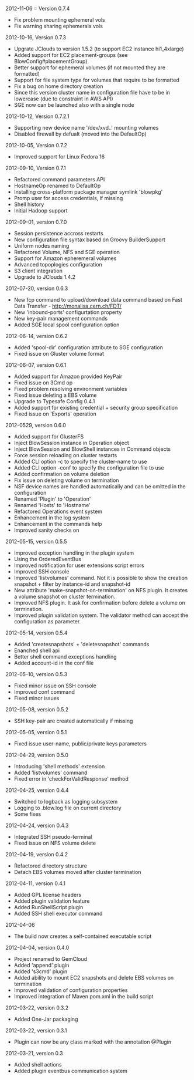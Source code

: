 2012-11-06 = Version 0.7.4
- Fix problem mounting ephemeral vols
- Fix warning sharing ephemerala vols

2012-10-16, Version 0.7.3
- Upgrate JClouds to version 1.5.2 (to support EC2 instance hi1_4xlarge)
- Added support for EC2 placement-groups (see BlowConfig#placementGroup)
- Better support for ephemeral volumes (if not mounted they are formatted)
- Support for file system type for volumes that require to be formatted
- Fix a bug on home directory creation
- Since this version cluster name in configuration file have to be in lowercase (due to constraint in AWS API)
- SGE now can be launched also with a single node 

2012-10-12, Version 0.7.2.1
- Supporting new device name '/dev/xvd..' mounting volumes
- Disabled firewall by defualt (moved into the DefaultOp)

2012-10-05, Version 0.7.2
- Improved support for Linux Fedora 16 

2012-09-10, Version 0.7.1
- Refactored command parameters API
- HostnameOp renamed to DefaultOp
- Installing cross-platform package manager symlink 'blowpkg'
- Promp user for access credentials, if missing
- Shell history
- Initial Hadoop support

2012-09-01, version 0.7.0
- Session persistence accross restarts
- New configuration file syntax based on Groovy BuilderSupport
- Uniform nodes naming
- Refactored Volume, NFS and SGE operation
- Support for Amazon epheremeral volumes
- Advanced topoplogies configuration
- S3 client integration
- Upgrade to JClouds 1.4.2

2012-07-20, version 0.6.3
- New fcp command to upload/download data command based on Fast Data Transfer - http://monalisa.cern.ch/FDT/
- New 'inbound-ports' configurtation property
- New key-pair management commands
- Added SGE local spool configuration option

2012-06-14, version 0.6.2
- Added 'spool-dir' configuration attribute to SGE configuration
- Fixed issue on Gluster volume format

2012-06-07, version 0.6.1
- Added support for Amazon provided KeyPair
- Fixed issue on 3Cmd op
- Fixed problem resolving environment variables
- Fixed issue deleting a EBS volume
- Upgrade to Typesafe Config 0.4.1
- Added support for existing credential + security group specification
- Fixed issue on 'Exports' operation

2012-0529, version 0.6.0
- Added support for GlusterFS
- Inject BlowSession instance in Operation object
- Inject BlowSession and BlowShell instances in Command objects
- Force session reloading on cluster restarts
- Added CLI option -c to specify the cluster-name to use
- Added CLI option -conf to specify the configuration file to use
- Added confirmation on volume deletion
- Fix issue on deleting volume on termination
- NSF device names are handled automatically and can be omitted in the configuration
- Renamed 'Plugin' to 'Operation'
- Renamed 'Hosts' to 'Hostname'
- Refactored Operations event system
- Enhancement in the log system
- Enhancement in the commands help
- Improved sanity checks on

2012-05-15, version 0.5.5
- Improved exception handling in the plugin system
- Using the OrderedEventBus
- Improved notification for user extensions script errors
- Improved SSH console
- Improved 'listvolumes' command. Not it is possible to show the creation snapshot + filter by instance-id and snapshot-id
- New attribute 'make-snapshot-on-termination' on NFS plugin. It creates a volume snapshot on cluster termination.
- Improved NFS plugin. It ask for confirmation before delete a volume on termination.
- Improved plugin validation system. The validator method can accept the configuration as parameter.

2012-05-14, version 0.5.4
- Added 'createsnapshots' + 'deletesnapshot' commands
- Enanched shell api 
- Better shell command exceptions handling
- Added account-id in the conf file

2012-05-10, version 0.5.3
- Fixed minor issue on SSH console
- Improved conf command
- Fixed minor issues

2012-05-08, version 0.5.2
- SSH key-pair are created automatically if missing 

2012-05-05, version 0.5.1
- Fixed issue user-name, public/private keys parameters 

2012-04-29, version 0.5.0
- Introducing 'shell methods' extension
- Added 'listvolumes' command
- Fixed error in 'checkForValidResponse' method

2012-04-25, version 0.4.4
- Switched to logback as logging subsystem
- Logging to .blow.log file on current directory
- Some fixes

2012-04-24, version 0.4.3
- Integrated SSH pseudo-terminal
- Fixed issue on NFS volume delete

2012-04-19, version 0.4.2
- Refactored directory structure
- Detach EBS volumes moved after cluster termination

2012-04-11, version 0.4.1
- Added GPL license headers
- Added plugin validation feature
- Added RunShellScript plugin
- Added SSH shell executor command

2012-04-06
- The build now creates a self-contained executable script

2012-04-04, version 0.4.0
- Project renamed to GemCloud
- Added 'append' plugin
- Added 's3cmd' plugin
- Added ability to mount EC2 snapshots and delete EBS volumes on termination
- Improved validation of configuration properties
- Improved integration of Maven pom.xml in the build script

2012-03-22, version 0.3.2
- Added One-Jar packaging 

2012-03-22, version 0.3.1
- Plugin can now be any class marked with the annotation @Plugin

2012-03-21, version 0.3
- Added shell actions
- Added plugin eventbus communication system



